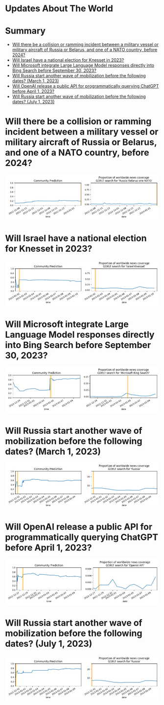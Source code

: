 
Updates About The World
=======================

Summary
=======

* [Will there be a collision or ramming incident between a military vessel or military aircraft of Russia or Belarus, and one of a NATO country, before 2024?](#will-there-be-a-collision-or-ramming-incident-between-a-military-vessel-or-military-aircraft-of-russia-or-belarus-and-one-of-a-nato-country-before-2024)
* [Will Israel have a national election for Knesset in 2023?](#will-israel-have-a-national-election-for-knesset-in-2023)
* [Will Microsoft integrate Large Language Model responses directly into Bing Search before September 30, 2023?](#will-microsoft-integrate-large-language-model-responses-directly-into-bing-search-before-september-30-2023)
* [Will Russia start another wave of mobilization before the following dates? (March 1, 2023)](#will-russia-start-another-wave-of-mobilization-before-the-following-dates-march-1-2023)
* [Will OpenAI release a public API for programmatically querying ChatGPT before April 1, 2023?](#will-openai-release-a-public-api-for-programmatically-querying-chatgpt-before-april-1-2023)
* [Will Russia start another wave of mobilization before the following dates? (July 1, 2023)](#will-russia-start-another-wave-of-mobilization-before-the-following-dates-july-1-2023)

# Will there be a collision or ramming incident between a military vessel or military aircraft of Russia or Belarus, and one of a NATO country, before 2024?


![Russia-NATO ramming incident by 2024](assets/02.png)
# Will Israel have a national election for Knesset in 2023?


![Israeli Knesset Election in 2023?](assets/03.png)
# Will Microsoft integrate Large Language Model responses directly into Bing Search before September 30, 2023?


![Large Language Model in Bing Search](assets/04.png)
# Will Russia start another wave of mobilization before the following dates? (March 1, 2023)


![March 1, 2023](assets/05.png)
# Will OpenAI release a public API for programmatically querying ChatGPT before April 1, 2023?


![ChatGPT Public API Before April 2023?](assets/09.png)
# Will Russia start another wave of mobilization before the following dates? (July 1, 2023)


![July 1, 2023](assets/10.png)